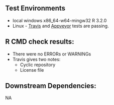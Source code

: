 ## Test Environments
+ local windows x86_64-w64-mingw32 R 3.2.0
+ Linux - [Travis](https://travis-ci.org/ropensci/neotoma) and [Appveyor](https://ci.appveyor.com/project/sckott/neotoma/branch/master) tests are passing.

## R CMD check results:
+ There were no ERRORs or WARNINGs
+ Travis gives two notes:
  +  Cyclic repository
  +  License file
  
## Downstream Dependencies:
NA